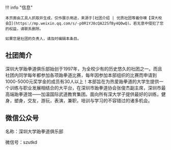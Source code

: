 !!! info "信息"

    本页面由工具人抓取并生成，仅作展示用途，来源于[社团介绍 | 优质社团等着你噢【深大校会】](https://mp.weixin.qq.com/s/-p0R1YJ8cQA22SfBy4Q0wQ)。若无意中侵犯了您的权益，请联系删除。
    
    如果您是社团的负责人，请及时编辑本条目。

## 社团简介
深圳大学跆拳道俱乐部始创于1997年，为全校少有的历史悠久的社团之一。而且社团内同学每年都参加各项跆拳道比赛，每年因参加本部组织的比赛而申请到1000-5000元奖学金的成员有30人以上！本部旨在为热爱跆拳道的大学生提供一个训练与职业发展相结合的大平台，在深圳市跆拳道协会张俊杰副主席，深圳市最高端跆拳道馆——加温国际武道教育集团。面向所有深大学子提供最好的训练，健身，塑身，交友，游玩，表演，兼职，培训与学习的不容错过的诸多机会。

## 微信公众号
名称：深圳大学跆拳道俱乐部

微信号：szutkd
